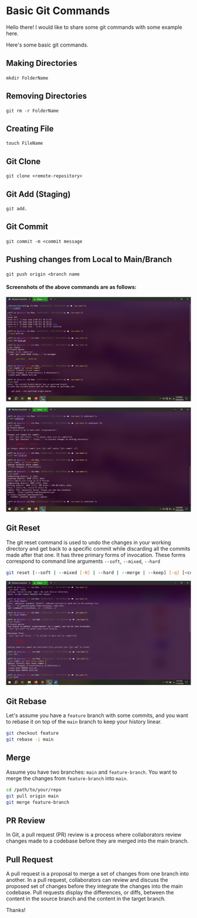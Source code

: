 # Basic Git Commands

Hello there! I would like to share some git commands with some example here.

Here's some basic git commands.

## Making Directories

`mkdir FolderName`

## Removing Directories

`git rm -r FolderName`

## Creating File

`touch FileName`

## Git Clone

`git clone <remote-repository>`

## Git Add (Staging)

`git add.`

## Git Commit

`git commit -m <commit message`

## Pushing changes from Local to Main/Branch

`git push origin <branch name`

#### Screenshots of the above commands are as follows:

![screenshots](screenshots/1.png)

![screenshots](screenshots/2.png)

## Git Reset

The git reset command is used to undo the changes in your working directory and get back to a specific commit while discarding all the commits made after that one. It has three primary forms of invocation. These forms correspond to command line arguments `--soft`, `--mixed`, `--hard`

```bash
git reset [--soft | --mixed [-N] | --hard | --merge | --keep] [-q] [<commit>]
```
![screenshots](screenshots/3.png)

## Git Rebase

Let's assume you have a `feature` branch with some commits, and you want to rebase it on top of the `main` branch to keep your history linear.

```bash
git checkout feature
git rebase -i main
```

## Merge

Assume you have two branches: `main` and `feature-branch`. You want to merge the changes from `feature-branch` into `main`.

```bash
cd /path/to/your/repo
git pull origin main
git merge feature-branch
```

## PR Review
In Git, a pull request (PR) review is a process where collaborators review changes made to a codebase before they are merged into the main branch.

## Pull Request
A pull request is a proposal to merge a set of changes from one branch into another. In a pull request, collaborators can review and discuss the proposed set of changes before they integrate the changes into the main codebase. Pull requests display the differences, or diffs, between the content in the source branch and the content in the target branch.

Thanks!